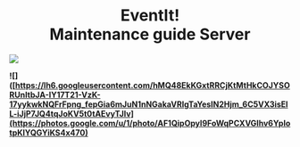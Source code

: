 # <center> EventIt!<br> Maintenance guide Server</center>

**![](https://lh6.googleusercontent.com/hMQ48EkKGxtRRCjKtMtHkCOJYSORUnItbJA-IY17T21-VzK-17yykwkNQFrFpng_fepGia6mJuN1nNGakaVRlgTaYesIN2Hjm_6C5VX3isElL-iJjP7JQ4tqJoKV5t0tAEvyTJlv)**


**![]([https://lh6.googleusercontent.com/hMQ48EkKGxtRRCjKtMtHkCOJYSORUnItbJA-IY17T21-VzK-17yykwkNQFrFpng_fepGia6mJuN1nNGakaVRlgTaYesIN2Hjm_6C5VX3isElL-iJjP7JQ4tqJoKV5t0tAEvyTJlv](https://photos.google.com/u/1/photo/AF1QipOpyI9FoWqPCXVGIhv6YplotpKlYQGYiKS4x470)**
